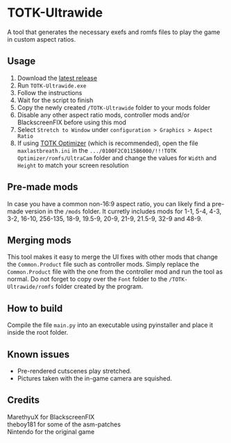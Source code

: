 # TOTK-Ultrawide
A tool that generates the necessary exefs and romfs files to play the game in custom aspect ratios.
## Usage
1. Download the [latest release](https://github.com/Fruithapje21/TOTK-Ultrawide/releases/latest)
2. Run `TOTK-Ultrawide.exe`
3. Follow the instructions
4. Wait for the script to finish
5. Copy the newly created `/TOTK-Ultrawide` folder to your mods folder
6. Disable any other aspect ratio mods, controller mods and/or BlackscreenFIX before using this mod
7. Select `Stretch to Window` under `configuration > Graphics > Aspect Ratio`
8. If using [TOTK Optimizer](https://github.com/MaxLastBreath/TOTK-mods) (which is recommended), open the file `maxlastbreath.ini` in the `.../0100F2C0115B6000/!!!TOTK Optimizer/romfs/UltraCam` folder and change the values for `Width` and `Height` to match your screen resolution
## Pre-made mods
In case you have a common non-16:9 aspect ratio, you can likely find a pre-made version in the `/mods` folder. It curretly includes mods for 1-1, 5-4, 4-3, 3-2, 16-10, 256-135, 18-9, 19.5-9, 20-9, 21-9, 21.5-9, 32-9 and 48-9.
## Merging mods
This tool makes it easy to merge the UI fixes with other mods that change the `Common.Product` file such as controller mods. Simply replace the `Common.Product` file with the one from the controller mod and run the tool as normal. Do not forget to copy over the `Font` folder to the `/TOTK-Ultrawide/romfs` folder created by the program.
## How to build
Compile the file `main.py` into an executable using pyinstaller and place it inside the root folder.
## Known issues
* Pre-rendered cutscenes play stretched. 
* Pictures taken with the in-game camera are squished.
## Credits
MarethyuX for BlackscreenFIX  
theboy181 for some of the asm-patches   
Nintendo for the original game
